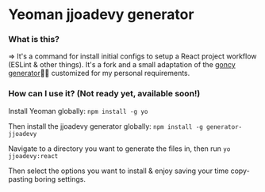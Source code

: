 # Yeoman jjoadevy generator

### What is this?

=> It's a command for install initial configs to setup a React project workflow (ESLint & other things). It's a fork and a small adaptation of the [goncy generator](https://github.com/goncy/generator)🙏🏼 customized for my personal requirements.

### How can I use it? (Not ready yet, available soon!)

Install Yeoman globally: `npm install -g yo`

Then install the jjoadevy generator globally: `npm install -g generator-jjoadevy`

Navigate to a directory you want to generate the files in, then run `yo jjoadevy:react`

Then select the options you want to install & enjoy saving your time copy-pasting boring settings.
